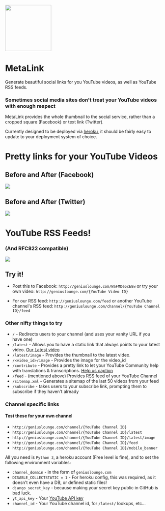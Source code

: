 <img src="https://s.gravatar.com/avatar/b9d6859916139942340c91db0a503bfc.png?s=300" width=150px> </img>

# MetaLink

Generate beautiful social links for you YouTube videos, as well as YouTube RSS feeds.

### Sometimes social media sites don't treat your YouTube videos with enough respect
MetaLink provides the whole thumbnail to the social service, rather than a cropped square (Facebook) or text link (Twitter).

Currently designed to be deployed via [heroku](http://heroku.com), it should be fairly easy to update to your deployment system of choice.

# Pretty links for your YouTube Videos
## Before and After (Facebook)
![](https://geniuslounge.github.io/metalink/images/facebook.png)


## Before and After (Twitter)
![](https://geniuslounge.github.io/metalink/images/twitter.png)



# YouTube RSS Feeds!
### (And RFC822 compatible)
![](https://geniuslounge.github.io/metalink/images/rss.png)


## Try it!
* Post this to Facebook: `http://geniuslounge.com/WaFMDe5cE8w`
or try your own video: `http://geniuslounge.com/{YouTube Video ID}`

* For our RSS feed: `http://geniuslounge.com/feed`
or another YouTube channel's RSS feed: `http://geniuslounge.com/channel/{YouTube Channel ID}/feed`


### Other nifty things to try

* `/` - Redirects users to your channel (and uses your vanity URL if you have one)
* `/latest`  - Allows you to have a static link that always points to your latest video. [Our Latest video](http://geniuslounge.com/latest)
* `/latest/image` - Provides the thumbnail to the latest video.
* `/<video_id>/image` - Provides the image for the video_id
* `/contribute` - Provides a pretty link to let your YouTube Community help with translations & transcriptions. [Help us caption](http://geniuslounge.com/contribute)
* `/feed` - (mentioned above) Provides RSS feed of your YouTube Channel
* `/sitemap.xml` - Generates a sitemap of the last 50 videos from your feed
* `/subscribe` - takes users to your subscribe link, prompting them to subscribe if they haven't already

### Channel specific links
#### Test these for your own channel
*  `http://geniuslounge.com/channel/{YouTube Channel ID}`
* `http://geniuslounge.com/channel/{YouTube Channel ID}/latest`
* `http://geniuslounge.com/channel/{YouTube Channel ID}/latest/image`
* `http://geniuslounge.com/channel/{YouTube Channel ID}/feed`
* `http://geniuslounge.com/channel/{YouTube Channel ID}/mobile_banner`

All you need is `Python 3`, a heroku account (Free level is fine),  and to set the following environment variables:

* `channel_domain` - in the form of `geniuslounge.com`
* `DISABLE_COLLECTSTATIC = 1` - For heroku config, this was required, as it doesn't even have a DB, or defined static files!
* `django_secret_key` - because making your secret key public in GitHub is bad luck.
* `yt_api_key` - Your [YouTube API key](https://console.cloud.google.com/apis/library/youtube.googleapis.com?q=youtube)
* `channel_id` - Your YouTube channel id, for `/latest/` lookups, etc...
